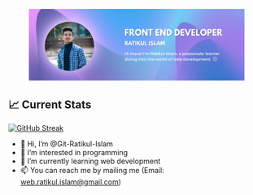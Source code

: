 
<figure>
    <img src="./images/Wev-developer-cover.jpg"
         alt="">
   
</figure>




📈 Current Stats
---

[![GitHub Streak](https://github-readme-streak-stats.herokuapp.com?user=Git-Ratikul-Islam&theme=shadow-purple)](https://git.io/streak-stats)





- 👋 Hi, I’m @Git-Ratikul-Islam
- 👀 I’m interested in programming
- 🌱 I’m currently learning web development
- 📫 You can reach me by mailing me (Email: web.ratikul.islam@gmail.com)




<!---
Git-Ratikul-Islam/Git-Ratikul-Islam is a ✨ special ✨ repository because its `README.md` (this file) appears on your GitHub profile.
You can click the Preview link to take a look at your changes.
--->
